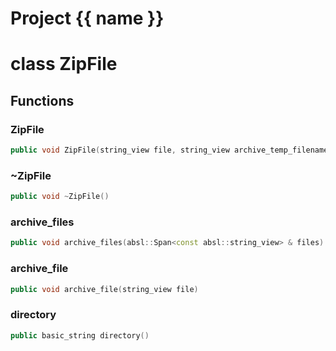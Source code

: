 <script setup>
import {useRoute} from 'vitepress'
const {path} = useRoute()
const tokens = path.split('/')
const words = tokens[2].split('-');
for (let i = 0; i < words.length; i++) {
    words[i] = words[i].charAt(0).toUpperCase() + words[i].slice(1);
    words[i] = words[i].replace('geode', 'Geode')
}
const name = words.join('-');
</script>
# Project {{ name }}

# class ZipFile


## Functions

### ZipFile

```cpp
public void ZipFile(string_view file, string_view archive_temp_filename)
```


### ~ZipFile

```cpp
public void ~ZipFile()
```


### archive_files

```cpp
public void archive_files(absl::Span<const absl::string_view> & files)
```


### archive_file

```cpp
public void archive_file(string_view file)
```


### directory

```cpp
public basic_string directory()
```




